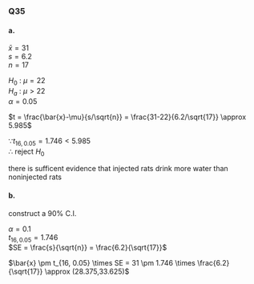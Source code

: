 ### Q35

#### a.

$\bar{x} = 31$  
$s = 6.2$  
$n = 17$  

$H_0$ : $\mu = 22$  
$H_a$ : $\mu \gt 22$  
$\alpha = 0.05$  

$t = \frac{\bar{x}-\mu}{s/\sqrt{n}} = \frac{31-22}{6.2/\sqrt{17}} \approx 5.985$  

$\because t_{16,0.05} = 1.746 \lt 5.985$  
$\therefore$ reject $H_0$  

there is sufficent evidence that injected rats drink more water than noninjected rats

#### b.

construct a 90% C.I.

$\alpha = 0.1$  
$t_{16, 0.05} = 1.746$  
$SE = \frac{s}{\sqrt{n}} = \frac{6.2}{\sqrt{17}}$  

$\bar{x} \pm t_{16, 0.05} \times SE = 31 \pm 1.746 \times \frac{6.2}{\sqrt{17}} \approx (28.375,33.625)$  
